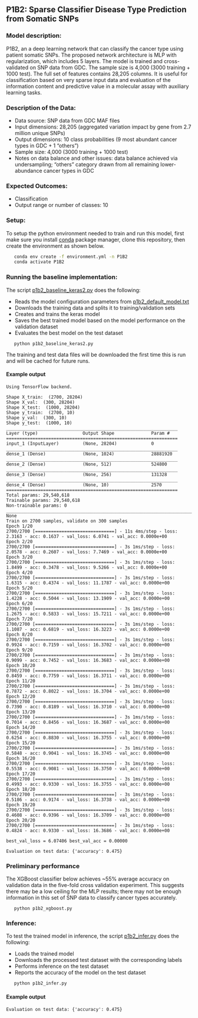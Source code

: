 ## P1B2: Sparse Classifier Disease Type Prediction from Somatic SNPs

### Model description:
P1B2, an a deep learning network that can classify the cancer type using patient somatic SNPs.
The proposed network architecture is MLP with regularization, which includes 5 layers.
The model is trained and cross-validated on SNP data from GDC. The sample size is 4,000 (3000 training + 1000 test).
The full set of features contains 28,205 columns.
It is useful for classification based on very sparse input data and evaluation of the information content and predictive value in a molecular assay with auxiliary learning tasks.

### Description of the Data:
* Data source: SNP data from GDC MAF files
* Input dimensions: 28,205 (aggregated variation impact by gene from 2.7 million unique SNPs)
* Output dimensions: 10 class probabilities (9 most abundant cancer types in GDC + 1 “others”)
* Sample size: 4,000 (3000 training + 1000 test)
* Notes on data balance and other issues: data balance achieved via undersampling; “others” category drawn from all remaining lower-abundance cancer types in GDC

### Expected Outcomes:
* Classification
* Output range or number of classes: 10

### Setup:
To setup the python environment needed to train and run this model, first make sure you install [conda](https://docs.conda.io/en/latest/) package manager, clone this repository, then create the environment as shown below.

```bash
   conda env create -f environment.yml -n P1B2
   conda activate P1B2
   ```
### Running the baseline implementation:

The script [p1b2_baseline_keras2.py](p1b2_baseline_keras2.py) does the following:
* Reads the model configuration parameters from [p1b2_default_model.txt](p1b2_default_model.txt)
* Downloads the training data and splits it to training/validation sets
* Creates and trains the keras model
* Saves the best trained model based on the model performance on the validation dataset
* Evaluates the best model on the test dataset

```cd Pilot1/P1B2
   python p1b2_baseline_keras2.py
   ```
The training and test data files will be downloaded the first time this is run and will be cached for future runs.

#### Example output

```
Using TensorFlow backend.

Shape X_train:  (2700, 28204)
Shape X_val:  (300, 28204)
Shape X_test:  (1000, 28204)
Shape y_train:  (2700, 10)
Shape y_val:  (300, 10)
Shape y_test:  (1000, 10)
_________________________________________________________________
Layer (type)                 Output Shape              Param #   
=================================================================
input_1 (InputLayer)         (None, 28204)             0         
_________________________________________________________________
dense_1 (Dense)              (None, 1024)              28881920  
_________________________________________________________________
dense_2 (Dense)              (None, 512)               524800    
_________________________________________________________________
dense_3 (Dense)              (None, 256)               131328    
_________________________________________________________________
dense_4 (Dense)              (None, 10)                2570      
=================================================================
Total params: 29,540,618
Trainable params: 29,540,618
Non-trainable params: 0
____________________________________________________________________________________________________
None
Train on 2700 samples, validate on 300 samples
Epoch 1/20
2700/2700 [==============================] - 11s 4ms/step - loss: 2.3163 - acc: 0.1637 - val_loss: 6.0741 - val_acc: 0.0000e+00
Epoch 2/20
2700/2700 [==============================] - 3s 1ms/step - loss: 2.0578 - acc: 0.2607 - val_loss: 7.7469 - val_acc: 0.0000e+00
Epoch 3/20
2700/2700 [==============================] - 3s 1ms/step - loss: 1.8499 - acc: 0.3478 - val_loss: 9.5266 - val_acc: 0.0000e+00
Epoch 4/20
2700/2700 [==============================] - 3s 1ms/step - loss: 1.6315 - acc: 0.4374 - val_loss: 11.1787 - val_acc: 0.0000e+00
Epoch 5/20
2700/2700 [==============================] - 3s 1ms/step - loss: 1.4228 - acc: 0.5044 - val_loss: 13.1909 - val_acc: 0.0000e+00
Epoch 6/20
2700/2700 [==============================] - 3s 1ms/step - loss: 1.2675 - acc: 0.5833 - val_loss: 15.7211 - val_acc: 0.0000e+00
Epoch 7/20
2700/2700 [==============================] - 3s 1ms/step - loss: 1.1087 - acc: 0.6819 - val_loss: 16.3223 - val_acc: 0.0000e+00
Epoch 8/20
2700/2700 [==============================] - 3s 1ms/step - loss: 0.9924 - acc: 0.7159 - val_loss: 16.3702 - val_acc: 0.0000e+00
Epoch 9/20
2700/2700 [==============================] - 3s 1ms/step - loss: 0.9099 - acc: 0.7452 - val_loss: 16.3683 - val_acc: 0.0000e+00
Epoch 10/20
2700/2700 [==============================] - 3s 1ms/step - loss: 0.8459 - acc: 0.7759 - val_loss: 16.3711 - val_acc: 0.0000e+00
Epoch 11/20
2700/2700 [==============================] - 3s 1ms/step - loss: 0.7872 - acc: 0.8022 - val_loss: 16.3704 - val_acc: 0.0000e+00
Epoch 12/20
2700/2700 [==============================] - 3s 1ms/step - loss: 0.7390 - acc: 0.8189 - val_loss: 16.3710 - val_acc: 0.0000e+00
Epoch 13/20
2700/2700 [==============================] - 3s 1ms/step - loss: 0.7014 - acc: 0.8456 - val_loss: 16.3687 - val_acc: 0.0000e+00
Epoch 14/20
2700/2700 [==============================] - 3s 1ms/step - loss: 0.6254 - acc: 0.8830 - val_loss: 16.3755 - val_acc: 0.0000e+00
Epoch 15/20
2700/2700 [==============================] - 3s 1ms/step - loss: 0.5848 - acc: 0.9041 - val_loss: 16.3745 - val_acc: 0.0000e+00
Epoch 16/20
2700/2700 [==============================] - 3s 1ms/step - loss: 0.5538 - acc: 0.9081 - val_loss: 16.3750 - val_acc: 0.0000e+00
Epoch 17/20
2700/2700 [==============================] - 3s 1ms/step - loss: 0.4993 - acc: 0.9330 - val_loss: 16.3755 - val_acc: 0.0000e+00
Epoch 18/20
2700/2700 [==============================] - 3s 1ms/step - loss: 0.5186 - acc: 0.9174 - val_loss: 16.3738 - val_acc: 0.0000e+00
Epoch 19/20
2700/2700 [==============================] - 3s 1ms/step - loss: 0.4608 - acc: 0.9396 - val_loss: 16.3709 - val_acc: 0.0000e+00
Epoch 20/20
2700/2700 [==============================] - 3s 1ms/step - loss: 0.4824 - acc: 0.9330 - val_loss: 16.3686 - val_acc: 0.0000e+00

best_val_loss = 6.07406 best_val_acc = 0.00000

Evaluation on test data: {'accuracy': 0.475}
```

### Preliminary performance

The XGBoost classifier below achieves ~55% average accuracy on validation data in the five-fold cross validation experiment. This suggests there may be a low ceiling for the MLP results; there may not be enough information in this set of SNP data to classify cancer types accurately.

```cd Pilot1/P1B2
   python p1b2_xgboost.py
   ```

### Inference: 

To test the trained model in inference, the script [p1b2_infer.py](p1b2_infer.py) does the following:
* Loads the trained model
* Downloads the processed test dataset with the corresponding labels
* Performs inference on the test dataset
* Reports the accuracy of the model on the test dataset

```bash
   python p1b2_infer.py
   ```
#### Example output
```
Evaluation on test data: {'accuracy': 0.475}
```
